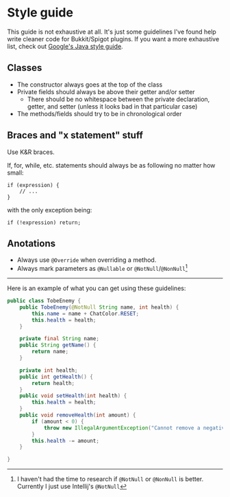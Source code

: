 # Style guide

This guide is not exhaustive at all. It's just some guidelines I've found help write cleaner code for Bukkit/Spigot plugins.
If you want a more exhaustive list, check out [Google's Java style guide](https://google.github.io/styleguide/javaguide.html).

## Classes

- The constructor always goes at the top of the class
- Private fields should always be above their getter and/or setter
    - There should be no whitespace between the private declaration, getter, and setter (unless it looks bad in that particular case)
- The methods/fields should try to be in chronological order

## Braces and "x statement" stuff

Use K&R braces.

If, for, while, etc. statements should always be as following no matter how small:
```
if (expression) {
    // ...
}
```
with the only exception being:
```
if (!expression) return;
```

## Anotations

- Always use `@Override` when overriding a method.
- Always mark parameters as `@Nullable` or `@NotNull`/`@NonNull`[^1]

[^1]: I haven't had the time to research if `@NotNull` or `@NonNull` is better. Currently I just use Intellij's `@NotNull`

---

Here is an example of what you can get using these guidelines:
```java
public class TobeEnemy {
    public TobeEnemy(@NotNull String name, int health) {
        this.name = name + ChatColor.RESET;
        this.health = health;
    }

    private final String name;
    public String getName() {
        return name;
    }

    private int health;
    public int getHealth() {
        return health;
    }
    public void setHealth(int health) {
        this.health = health;
    }
    public void removeHealth(int amount) {
        if (amount < 0) {
            throw new IllegalArgumentException("Cannot remove a negative number of health");
        }
        this.health -= amount;
    }

}
```
